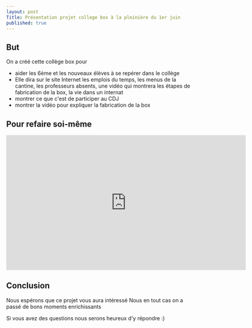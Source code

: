 ```yaml
---
layout: post
Title: Présentation projet college box à la pleinière du 1er juin
published: true
---
```

## But

On a créé cette collège box pour

* aider les 6ème et les nouveaux élèves à se repérer dans le collège
* Elle dira sur le site Internet les emplois du temps, les menus de la cantine, les professeurs absents, une vidéo qui montrera les étapes de fabrication de la box, la vie dans un internat
* montrer ce que c'est de participer au CDJ
* montrer la vidéo pour expliquer la fabrication de la box

## Pour refaire soi-même

<iframe src="https://player.vimeo.com/video/167752731" width="640" height="360" frameborder="0" webkitallowfullscreen mozallowfullscreen allowfullscreen></iframe>

## Conclusion

Nous espérons que ce projet vous aura intéressé
Nous en tout cas on a passé de bons moments enrichissants

Si vous avez des questions nous serons heureux d'y répondre :)



